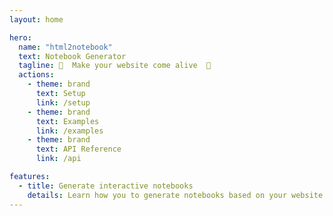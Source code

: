 ```yaml
---
layout: home

hero:
  name: "html2notebook"
  text: Notebook Generator
  tagline: 🌱  Make your website come alive  🌿
  actions:
    - theme: brand
      text: Setup
      link: /setup
    - theme: brand
      text: Examples
      link: /examples
    - theme: brand
      text: API Reference
      link: /api

features:
  - title: Generate interactive notebooks
    details: Learn how you to generate notebooks based on your website's HTML.
---
```


